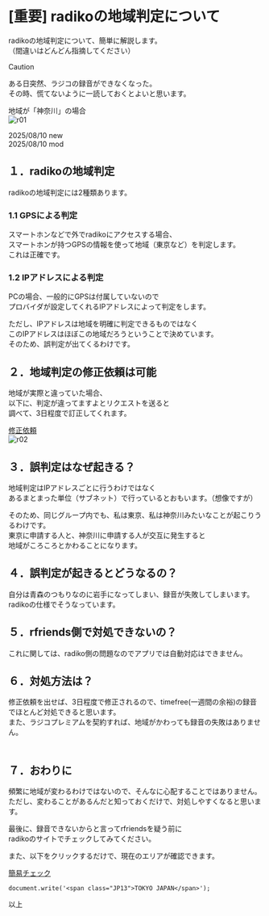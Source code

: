 # [重要] radikoの地域判定について
  
  
radikoの地域判定について、簡単に解説します。  
（間違いはどんどん指摘してください）  

  
> [!CAUTION]
> ある日突然、ラジコの録音ができなくなった。  
> その時、慌てないように一読しておくとよいと思います。  

地域が「神奈川」の場合  
![r01](https://github.com/user-attachments/assets/15dc320e-50e8-4459-b9d2-a1169833aef7)  
  
  
2025/08/10 new  
2025/08/10 mod  
  
  
## １．radikoの地域判定  
  
radikoの地域判定には2種類あります。  
  
### 1.1 GPSによる判定  
  
スマートホンなどで外でradikoにアクセスする場合、  
スマートホンが持つGPSの情報を使って地域（東京など）を判定します。  
これは正確です。  
  
### 1.2 IPアドレスによる判定  
  
PCの場合、一般的にGPSは付属していないので  
プロバイダが設定してくれるIPアドレスによって判定をします。  
  
ただし、IPアドレスは地域を明確に判定できるものではなく  
このIPアドレスはほぼこの地域だろうということで決めています。  
そのため、誤判定が出てくるわけです。  
  
## ２．地域判定の修正依頼は可能  

地域が実際と違っていた場合、  
以下に、判定が違ってますよとリクエストを送ると  
調べて、3日程度で訂正してくれます。 
  
[修正依頼](https://radiko.jp/contact3)  
![r02](https://github.com/user-attachments/assets/6ce829bf-acb3-4455-b350-7f714e609af6)  
  
## ３．誤判定はなぜ起きる？  
  
地域判定はIPアドレスごとに行うわけではなく  
あるまとまった単位（サブネット）で行っているとおもいます。（想像ですが）  
  
そのため、同じグループ内でも、私は東京、私は神奈川みたいなことが起こりうるわけです。  
東京に申請する人と、神奈川に申請する人が交互に発生すると  
地域がころころとかわることになります。  
  
## ４．誤判定が起きるとどうなるの？  
  
自分は青森のつもりなのに岩手になってしまい、録音が失敗してしまいます。    
radikoの仕様でそうなっています。  
  
## ５．rfriends側で対処できないの？  
  
これに関しては、radiko側の問題なのでアプリでは自動対応はできません。  

## ６．対処方法は？  

修正依頼を出せば、3日程度で修正されるので、timefree(一週間の余裕)の録音でほとんど対処できると思います。  
また、ラジコプレミアムを契約すれば、地域がかわっても録音の失敗はありません。  
　　
## ７．おわりに  

頻繁に地域が変わるわけではないので、そんなに心配することではありません。  
ただし、変わることがあるんだと知っておくだけで、対処しやすくなると思います。  
  
最後に、録音できないからと言ってrfriendsを疑う前に  
radikoのサイトでチェックしてみてください。  

また、以下をクリックするだけで、現在のエリアが確認できます。  
  
[簡易チェック](radiko.jp/area)
```
document.write('<span class="JP13">TOKYO JAPAN</span>');
```  

  以上  
 
